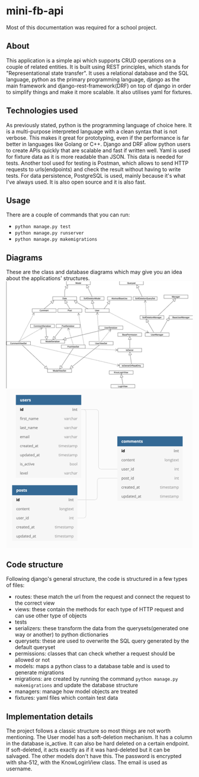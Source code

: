 # mini-fb-api
Most of this documentation was required for a school project.

## About
This application is a simple api which supports CRUD operations on a couple of related entities. It is built using REST principles, which stands for "Representational state transfer". It uses a relational database and the SQL language, python as the primary programming language, django as the main framework and django-rest-framework(DRF) on top of django in order to simplify things and make it more scalable. It also utilises yaml for fixtures.

## Technologies used
As previously stated, python is the programming language of choice here. It is a multi-purpose interpreted language with a clean syntax that is not verbose. This makes it great for prototyping, even if the performance is far better in languages like Golang or C++.
Django and DRF allow python users to create APIs quickly that are scalable and fast if written well.
Yaml is used for fixture data as it is more readable than JSON. This data is needed for tests.
Another tool used for testing is Postman, which allows to send HTTP requests to urls(endpoints) and check the result without having to write tests.
For data persistence, PostgreSQL is used, mainly because it's what I've always used. It is also open source and it is also fast.

## Usage
There are a couple of commands that you can run:
 - ```python manage.py test```
 - ```python manage.py runserver```
 - ```python manage.py makemigrations```

## Diagrams
These are the class and database diagrams which may give you an idea about the applications' structures.
![Class Diagram](class_diagram.png)
![Database Diagram](database_diagram.png)

## Code structure
Following django's general structure, the code is structured in a few types of files:
- routes: these match the url from the request and connect the request to the correct view
- views: these contain the methods for each type of HTTP request and can use other type of objects
- tests
- serializers: these transform the data from the querysets(generated one way or another) to python dictionaries
- querysets: these are used to overwrite the SQL query generated by the default queryset
- permissions: classes that can check whether a request should be allowed or not
- models: maps a python class to a database table and is used to generate migrations
- migrations: are created by running the command ```python manage.py makemigrations``` and update the database structure
- managers: manage how model objects are treated
- fixtures: yaml files which contain test data

## Implementation details
The project follows a classic structure so most things are not worth mentioning.
The User model has a soft-deletion mechanism. It has a column in the database is_active. It can also be hard deleted on a certain endpoint. If soft-deleted, it acts exactly as if it was hard-deleted but it can be salvaged. The other models don't have this. The password is encrypted with sha-512, with the KnowLoginView class. The email is used as username.
